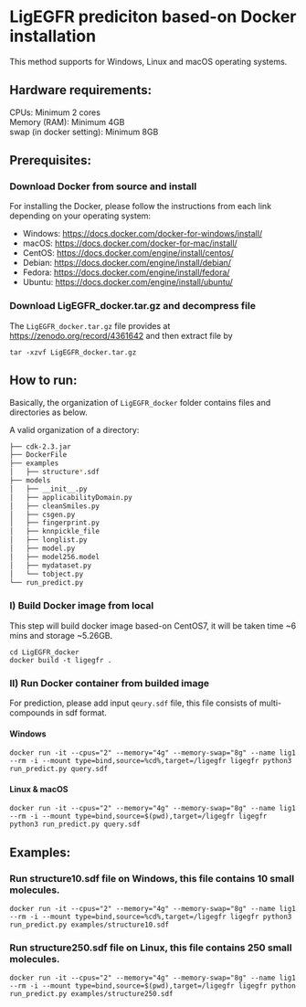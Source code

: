 # LigEGFR prediciton based-on Docker installation

This method supports for Windows, Linux and macOS operating systems.

## Hardware requirements:

CPUs: Minimum 2 cores\
Memory (RAM): Minimum 4GB\
swap (in docker setting): Minimum 8GB

## Prerequisites:

### Download Docker from source and install

For installing the Docker, please follow the instructions from each link depending on your operating system:
- Windows: https://docs.docker.com/docker-for-windows/install/
- macOS: https://docs.docker.com/docker-for-mac/install/
- CentOS: https://docs.docker.com/engine/install/centos/
- Debian: https://docs.docker.com/engine/install/debian/
- Fedora: https://docs.docker.com/engine/install/fedora/
- Ubuntu: https://docs.docker.com/engine/install/ubuntu/

### Download LigEGFR_docker.tar.gz and decompress file

The `LigEGFR_docker.tar.gz` file provides at https://zenodo.org/record/4361642 and then extract file by
```
tar -xzvf LigEGFR_docker.tar.gz
```

## How to run:

Basically, the organization of `LigEGFR_docker` folder contains files and directories as below.

A valid organization of a directory:

```bash
├── cdk-2.3.jar
├── DockerFile
├── examples
│   ├── structure*.sdf
├── models
│   ├── __init__.py
│   ├── applicabilityDomain.py
│   ├── cleanSmiles.py
│   ├── csgen.py
│   ├── fingerprint.py
│   ├── knnpickle_file
│   ├── longlist.py
│   ├── model.py
│   ├── model256.model
│   ├── mydataset.py
│   └── tobject.py
└── run_predict.py
```

### I) Build Docker image from local

This step will build docker image based-on CentOS7, it will be taken time ~6 mins and storage ~5.26GB. 

```
cd LigEGFR_docker
docker build -t ligegfr .
```

### II) Run Docker container from builded image

For prediction, please add input `qeury.sdf` file, this file consists of multi-compounds in sdf format.

#### Windows

```
docker run -it --cpus="2" --memory="4g" --memory-swap="8g" --name lig1 --rm -i --mount type=bind,source=%cd%,target=/ligegfr ligegfr python3 run_predict.py query.sdf
```

#### Linux & macOS

```
docker run -it --cpus="2" --memory="4g" --memory-swap="8g" --name lig1 --rm -i --mount type=bind,source=$(pwd),target=/ligegfr ligegfr python3 run_predict.py query.sdf
```

## Examples:

### Run structure10.sdf file on Windows, this file contains 10 small molecules.

```
docker run -it --cpus="2" --memory="4g" --memory-swap="8g" --name lig1 --rm -i --mount type=bind,source=%cd%,target=/ligegfr ligegfr python3 run_predict.py examples/structure10.sdf
```

### Run structure250.sdf file on Linux, this file contains 250 small molecules.

```
docker run -it --cpus="2" --memory="4g" --memory-swap="8g" --name lig1 --rm -i --mount type=bind,source=$(pwd),target=/ligegfr ligegfr python run_predict.py examples/structure250.sdf
```
